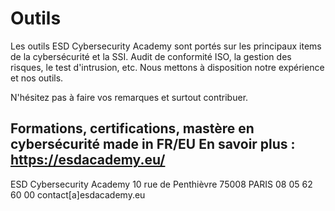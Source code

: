# Outils
 Les outils ESD Cybersecurity Academy sont portés sur les principaux items de la cybersécurité et la SSI.
 Audit de conformité ISO, la gestion des risques, le test d'intrusion, etc.
 Nous mettons à disposition notre expérience et nos outils.
 
 N'hésitez pas à faire vos remarques et surtout contribuer.
 
Formations, certifications, mastère en cybersécurité made in FR/EU
En savoir plus : https://esdacademy.eu/
-------------------------------------------------------------------------------------------------------------
ESD Cybersecurity Academy
10 rue de Penthièvre  75008 PARIS
08 05 62 60 00
contact[a]esdacademy.eu

 
 
